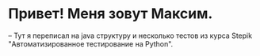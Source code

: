 # Привет! Меня зовут Максим.
– Тут я переписал на java структуру и несколько тестов из курса Stepik "Автоматизированное тестирование на Python". 
